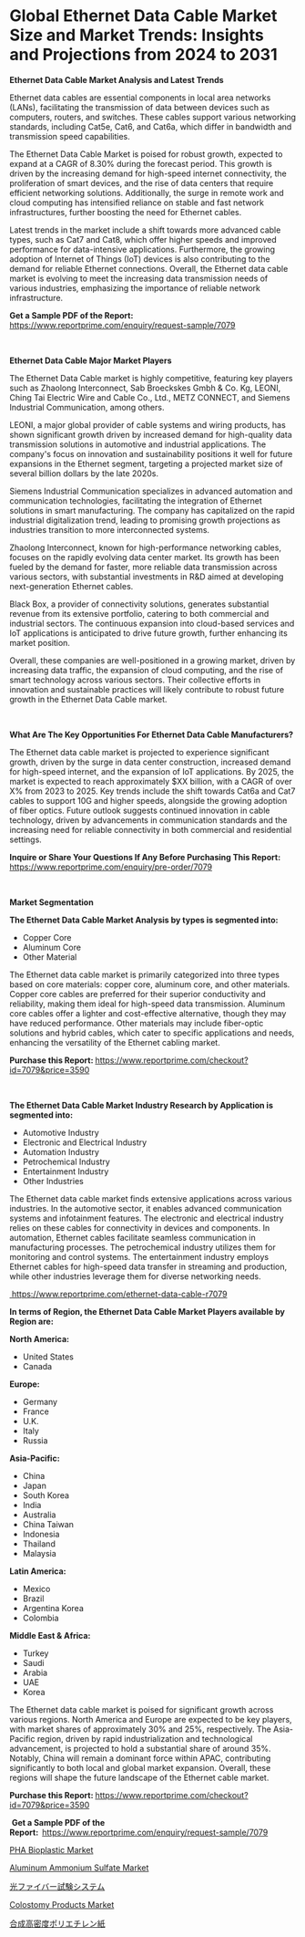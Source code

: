 <p><h1>Global Ethernet Data Cable Market Size and Market Trends: Insights and Projections from 2024 to 2031</h1></p><p><strong>Ethernet Data Cable Market Analysis and Latest Trends</strong></p>
<p><p>Ethernet data cables are essential components in local area networks (LANs), facilitating the transmission of data between devices such as computers, routers, and switches. These cables support various networking standards, including Cat5e, Cat6, and Cat6a, which differ in bandwidth and transmission speed capabilities.</p><p>The Ethernet Data Cable Market is poised for robust growth, expected to expand at a CAGR of 8.30% during the forecast period. This growth is driven by the increasing demand for high-speed internet connectivity, the proliferation of smart devices, and the rise of data centers that require efficient networking solutions. Additionally, the surge in remote work and cloud computing has intensified reliance on stable and fast network infrastructures, further boosting the need for Ethernet cables.</p><p>Latest trends in the market include a shift towards more advanced cable types, such as Cat7 and Cat8, which offer higher speeds and improved performance for data-intensive applications. Furthermore, the growing adoption of Internet of Things (IoT) devices is also contributing to the demand for reliable Ethernet connections. Overall, the Ethernet data cable market is evolving to meet the increasing data transmission needs of various industries, emphasizing the importance of reliable network infrastructure.</p></p>
<p><strong>Get a Sample PDF of the Report:&nbsp;</strong> <a href="https://www.reportprime.com/enquiry/request-sample/7079">https://www.reportprime.com/enquiry/request-sample/7079</a></p>
<p>&nbsp;</p>
<p><strong>Ethernet Data Cable Major Market Players</strong></p>
<p><p>The Ethernet Data Cable market is highly competitive, featuring key players such as Zhaolong Interconnect, Sab Broeckskes Gmbh & Co. Kg, LEONI, Ching Tai Electric Wire and Cable Co., Ltd., METZ CONNECT, and Siemens Industrial Communication, among others. </p><p>LEONI, a major global provider of cable systems and wiring products, has shown significant growth driven by increased demand for high-quality data transmission solutions in automotive and industrial applications. The company's focus on innovation and sustainability positions it well for future expansions in the Ethernet segment, targeting a projected market size of several billion dollars by the late 2020s.</p><p>Siemens Industrial Communication specializes in advanced automation and communication technologies, facilitating the integration of Ethernet solutions in smart manufacturing. The company has capitalized on the rapid industrial digitalization trend, leading to promising growth projections as industries transition to more interconnected systems.</p><p>Zhaolong Interconnect, known for high-performance networking cables, focuses on the rapidly evolving data center market. Its growth has been fueled by the demand for faster, more reliable data transmission across various sectors, with substantial investments in R&D aimed at developing next-generation Ethernet cables.</p><p>Black Box, a provider of connectivity solutions, generates substantial revenue from its extensive portfolio, catering to both commercial and industrial sectors. The continuous expansion into cloud-based services and IoT applications is anticipated to drive future growth, further enhancing its market position.</p><p>Overall, these companies are well-positioned in a growing market, driven by increasing data traffic, the expansion of cloud computing, and the rise of smart technology across various sectors. Their collective efforts in innovation and sustainable practices will likely contribute to robust future growth in the Ethernet Data Cable market.</p></p>
<p>&nbsp;</p>
<p><strong>What Are The Key Opportunities For Ethernet Data Cable Manufacturers?</strong></p>
<p><p>The Ethernet data cable market is projected to experience significant growth, driven by the surge in data center construction, increased demand for high-speed internet, and the expansion of IoT applications. By 2025, the market is expected to reach approximately $XX billion, with a CAGR of over X% from 2023 to 2025. Key trends include the shift towards Cat6a and Cat7 cables to support 10G and higher speeds, alongside the growing adoption of fiber optics. Future outlook suggests continued innovation in cable technology, driven by advancements in communication standards and the increasing need for reliable connectivity in both commercial and residential settings.</p></p>
<p><strong>Inquire or Share Your Questions If Any Before Purchasing This Report:</strong> <a href="https://www.reportprime.com/enquiry/pre-order/7079">https://www.reportprime.com/enquiry/pre-order/7079</a></p>
<p>&nbsp;</p>
<p><strong>Market Segmentation</strong></p>
<p><strong>The Ethernet Data Cable Market Analysis by types is segmented into:</strong></p>
<p><ul><li>Copper Core</li><li>Aluminum Core</li><li>Other Material</li></ul></p>
<p><p>The Ethernet data cable market is primarily categorized into three types based on core materials: copper core, aluminum core, and other materials. Copper core cables are preferred for their superior conductivity and reliability, making them ideal for high-speed data transmission. Aluminum core cables offer a lighter and cost-effective alternative, though they may have reduced performance. Other materials may include fiber-optic solutions and hybrid cables, which cater to specific applications and needs, enhancing the versatility of the Ethernet cabling market.</p></p>
<p><strong>Purchase this Report:&nbsp;</strong><a href="https://www.reportprime.com/checkout?id=7079&price=3590">https://www.reportprime.com/checkout?id=7079&price=3590</a></p>
<p>&nbsp;</p>
<p><strong>The Ethernet Data Cable Market Industry Research by Application is segmented into:</strong></p>
<p><ul><li>Automotive Industry</li><li>Electronic and Electrical Industry</li><li>Automation Industry</li><li>Petrochemical Industry</li><li>Entertainment Industry</li><li>Other Industries</li></ul></p>
<p><p>The Ethernet data cable market finds extensive applications across various industries. In the automotive sector, it enables advanced communication systems and infotainment features. The electronic and electrical industry relies on these cables for connectivity in devices and components. In automation, Ethernet cables facilitate seamless communication in manufacturing processes. The petrochemical industry utilizes them for monitoring and control systems. The entertainment industry employs Ethernet cables for high-speed data transfer in streaming and production, while other industries leverage them for diverse networking needs.</p></p>
<p><a href="https://www.reportprime.com/ethernet-data-cable-r7079">&nbsp;https://www.reportprime.com/ethernet-data-cable-r7079</a></p>
<p><strong>In terms of Region, the Ethernet Data Cable Market Players available by Region are:</strong></p>
<p>
    <p> <strong> North America: </strong>
        <ul>
            <li>United States</li>
            <li>Canada</li>
        </ul>
        </p> 
    <p> <strong> Europe: </strong>
        <ul>
            <li>Germany</li>
            <li>France</li>
            <li>U.K.</li>
            <li>Italy</li>
            <li>Russia</li>
        </ul>
        </p> 
    <p> <strong> Asia-Pacific: </strong>
        <ul>
            <li>China</li>
            <li>Japan</li>
            <li>South Korea</li>
            <li>India</li>
            <li>Australia</li>
            <li>China Taiwan</li>
            <li>Indonesia</li>
            <li>Thailand</li>
            <li>Malaysia</li>
        </ul>
        </p> 
    <p> <strong> Latin America: </strong>
        <ul>
            <li>Mexico</li>
            <li>Brazil</li>
            <li>Argentina Korea</li>
            <li>Colombia</li>
        </ul>
        </p> 
    <p> <strong> Middle East & Africa: </strong>
        <ul>
            <li>Turkey</li>
            <li>Saudi</li>
            <li>Arabia</li>
            <li>UAE</li>
            <li>Korea</li>
        </ul>
    </p>
    </p>
<p><p>The Ethernet data cable market is poised for significant growth across various regions. North America and Europe are expected to be key players, with market shares of approximately 30% and 25%, respectively. The Asia-Pacific region, driven by rapid industrialization and technological advancement, is projected to hold a substantial share of around 35%. Notably, China will remain a dominant force within APAC, contributing significantly to both local and global market expansion. Overall, these regions will shape the future landscape of the Ethernet cable market.</p></p>
<p><strong>Purchase this Report: </strong><a href="https://www.reportprime.com/checkout?id=7079&price=3590">https://www.reportprime.com/checkout?id=7079&price=3590</a></p>
<p>&nbsp;<strong>Get a Sample PDF of the Report:&nbsp;&nbsp;</strong><a href="https://www.reportprime.com/enquiry/request-sample/7079">https://www.reportprime.com/enquiry/request-sample/7079</a></p>
<p><strong></strong></p>
<p><p><a href="https://issuu.com/reportprime-2/docs/pha-bioplastic-market-size-2030.ppt_00d8234129c313">PHA Bioplastic Market</a></p><p><a href="https://www.linkedin.com/pulse/aluminum-ammonium-sulfate-market-size-growing-cagr-102-report-azx2c?trackingId=0VjOYRKnSzeG9n5UfFazxQ%3D%3D">Aluminum Ammonium Sulfate Market</a></p><p><a href="https://medium.com/@drfg4t/fiber-optics-testing-system-market-%E3%81%AF-%E3%82%B3%E3%82%B9%E3%83%88%E7%AE%A1%E7%90%86%E3%81%A8%E5%8A%B9%E7%8E%87%E5%90%91%E4%B8%8A%E3%82%92%E5%84%AA%E5%85%88%E3%81%97%E3%81%BE%E3%81%99-%E3%81%95%E3%82%89%E3%81%AB-%E5%A0%B1%E5%91%8A%E6%9B%B8%E3%81%AF%E5%B8%82%E5%A0%B4%E3%81%AE%E9%9C%80%E8%A6%81%E9%9D%A2%E3%81%A8%E4%BE%9B%E7%B5%A6%E9%9D%A2%E3%81%AE%E4%B8%A1%E6%96%B9%E3%82%92%E3%82%AB%E3%83%90%E3%83%BC%E3%81%97%E3%81%A6%E3%81%84%E3%81%BE%E3%81%99-fiber-284ffe49a3ca">光ファイバー試験システム</a></p><p><a href="https://medium.com/@vullnetbogdani135/this-colostomy-products-market-research-report-evaluates-the-key-market-trends-drivers-and-750b046aa8d8">Colostomy Products Market</a></p><p><a href="https://medium.com/@drfg4t/synthetic-hdpe-paper-market-%E3%81%AE%E3%82%B0%E3%83%AD%E3%83%BC%E3%83%90%E3%83%AB%E5%B8%82%E5%A0%B4%E6%A6%82%E8%A6%81%E3%81%AF-%E4%B8%96%E7%95%8C%E3%81%8A%E3%82%88%E3%81%B3%E4%B8%BB%E8%A6%81%E5%B8%82%E5%A0%B4%E3%81%AB%E3%81%8A%E3%81%91%E3%82%8B%E6%A5%AD%E7%95%8C%E3%81%AB%E5%BD%B1%E9%9F%BF%E3%82%92%E4%B8%8E%E3%81%88%E3%82%8B%E4%B8%BB%E8%A6%81%E3%81%AA%E3%83%88%E3%83%AC%E3%83%B3%E3%83%89%E3%81%AB%E3%81%A4%E3%81%84%E3%81%A6-%E7%8B%AC%E8%87%AA%E3%81%AE%E8%A6%96%E7%82%B9%E3%82%92%E6%8F%90%E4%BE%9B%E3%81%97%E3%81%BE%E3%81%99-e8ffe1fa2dae">合成高密度ポリエチレン紙</a></p></p>